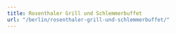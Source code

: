 ```yaml
---
title: Rosenthaler Grill und Schlemmerbuffet
url: "/berlin/rosenthaler-grill-und-schlemmerbuffet/"
---
```


